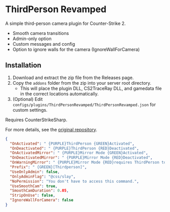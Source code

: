 
# ThirdPerson Revamped

A simple third-person camera plugin for Counter-Strike 2.

- Smooth camera transitions
- Admin-only option
- Custom messages and config
- Option to ignore walls for the camera (IgnoreWallForCamera)

## Installation


1. Download and extract the zip file from the Releases page.
2. Copy the `addons` folder from the zip into your server root directory.
   - This will place the plugin DLL, CS2TraceRay DLL, and gamedata file in the correct locations automatically.
3. (Optional) Edit `configs/plugins/ThirdPersonRevamped/ThirdPersonRevamped.json` for custom settings.

Requires CounterStrikeSharp.

For more details, see the [original repository](https://github.com/KKNecmi/ThirdPerson-Revamped).

```json
{
  "OnActivated": " {PURPLE}ThirdPerson {GREEN}Activated",
  "OnDeactivated": " {PURPLE}ThirdPerson {RED}Deactivated",
  "OnActivatedMirror": " {PURPLE}Mirror Mode {GREEN}Activated",
  "OnDeactivatedMirror": " {PURPLE}Mirror Mode {RED}Deactivated",
  "OnWarningMirror": " {PURPLE}Mirror Mode {RED}requires ThirdPerson to be active!",
  "Prefix": " {GREEN}[Thirdperson]",
  "UseOnlyAdmin": false,
  "OnlyAdminFlag": "@css/slay",
  "NoPermission": "You don't have to access this command.",
  "UseSmoothCam": true,
  "SmoothCamDuration": 0.05,
  "StripOnUse": false,
  "IgnoreWallForCamera": false
}
```
